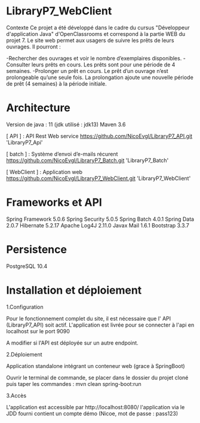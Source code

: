 # LibraryP7_WebClient

Contexte
Ce projet a été développé dans le cadre du cursus "Développeur d'application Java" d'OpenClassrooms et correspond à la partie WEB du projet 7. Le site web permet aux usagers de suivre les prêts de leurs ouvrages. Il pourront :

-Rechercher des ouvrages et voir le nombre d’exemplaires disponibles.
-Consulter leurs prêts en cours. Les prêts sont pour une période de 4 semaines.
-Prolonger un prêt en cours. Le prêt d’un ouvrage n’est prolongeable qu’une seule fois. La prolongation ajoute une nouvelle période de prêt (4 semaines) à la période initiale.

# Architecture

Version de java : 11 (jdk utilisé : jdk13) 
Maven 3.6 

[ API ] : API Rest Web service https://github.com/NicoEvgl/LibraryP7_API.git      'LibraryP7_Api'

[ batch ] : Système d’envoi d’e-mails récurent https://github.com/NicoEvgl/LibraryP7_Batch.git      'LibraryP7_Batch'

[ WebClient ] : Application web https://github.com/NicoEvgl/LibraryP7_WebClient.git      'LibraryP7_WebClient'

# Frameworks et API

Spring Framework 5.0.6
Spring Security 5.0.5
Spring Batch 4.0.1
Spring Data 2.0.7
Hibernate 5.2.17
Apache Log4J 2.11.0
Javax Mail 1.6.1
Bootstrap 3.3.7

# Persistence

PostgreSQL 10.4

# Installation et déploiement

1.Configuration

Pour le fonctionnement complet du site, il est nécessaire que l' API (LibraryP7_API) soit actif. L'application est livrée pour se connecter à l'api en localhost sur le port 9090 

A modifier si l'API est déployée sur un autre endpoint.

2.Déploiement

Application standalone intégrant un conteneur web (grace à SpringBoot)

Ouvrir le terminal de commande, se placer dans le dossier du projet cloné puis taper les commandes :
mvn clean spring-boot:run

3.Accès

L'application est accessible par http://localhost:8080/ l'application via le JDD fourni contient un compte démo (Nicoe, mot de passe : pass123)
